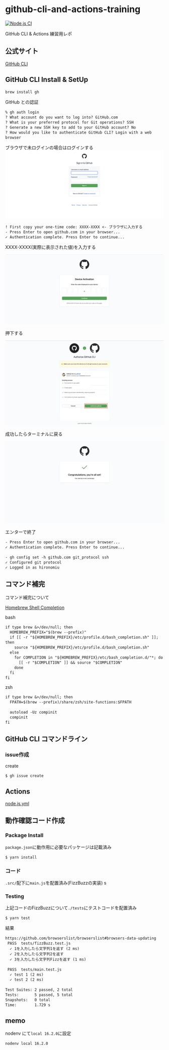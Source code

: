 # github-cli-and-actions-training

[![Node.js CI](https://github.com/hironomiu/github-cli-and-actions-training/actions/workflows/node.js.yml/badge.svg)](https://github.com/hironomiu/github-cli-and-actions-training/actions/workflows/node.js.yml)

GitHub CLI & Actions 練習用レポ

## 公式サイト

[GitHub CLI ](https://cli.github.com/)

## GitHub CLI Install & SetUp

```
brew install gh
```

GitHub との認証

```
% gh auth login
? What account do you want to log into? GitHub.com
? What is your preferred protocol for Git operations? SSH
? Generate a new SSH key to add to your GitHub account? No
? How would you like to authenticate GitHub CLI? Login with a web browser
```

ブラウザで未ログインの場合はログインする
![gh-01](./images/gh-01.png)

```
! First copy your one-time code: XXXX-XXXX <- ブラウザに入力する
- Press Enter to open github.com in your browser...
✓ Authentication complete. Press Enter to continue...
```

XXXX-XXXX(実際に表示された値)を入力する

![gh-02](./images/gh-02.png)

押下する

![gh-03](./images/gh-03.png)

成功したらターミナルに戻る

![gh-04](./images/gh-04.png)

エンターで終了

```
- Press Enter to open github.com in your browser...
✓ Authentication complete. Press Enter to continue...

- gh config set -h github.com git_protocol ssh
✓ Configured git protocol
✓ Logged in as hironomiu
```

## コマンド補完

コマンド補完について

[Homebrew Shell Completion](https://docs.brew.sh/Shell-Completion)

bash

```
if type brew &>/dev/null; then
  HOMEBREW_PREFIX="$(brew --prefix)"
  if [[ -r "${HOMEBREW_PREFIX}/etc/profile.d/bash_completion.sh" ]]; then
    source "${HOMEBREW_PREFIX}/etc/profile.d/bash_completion.sh"
  else
    for COMPLETION in "${HOMEBREW_PREFIX}/etc/bash_completion.d/"*; do
      [[ -r "$COMPLETION" ]] && source "$COMPLETION"
    done
  fi
fi
```

zsh

```
if type brew &>/dev/null; then
  FPATH=$(brew --prefix)/share/zsh/site-functions:$FPATH

  autoload -Uz compinit
  compinit
fi
```
## GitHub CLI コマンドライン

### issue作成

create

```
$ gh issue create
```

## Actions

[node.js.yml](./.github/workflows/node.js.yml)

## 動作確認コード作成

### Package Install

`package.json`に動作用に必要なパッケージは記載済み

```
$ yarn install
```

### コード

`.src/`配下に`main.js`を配置済み(FizzBuzzの実装)
s
### Testing

上記コードのFizzBuzzについて`./tests`にテストコードを配置済み

```
$ yarn test
```

結果
```
https://github.com/browserslist/browserslist#browsers-data-updating
 PASS  tests/fizzBuzz.test.js
  ✓ 1を入力したら文字列1を返す (2 ms)
  ✓ 2を入力したら文字列2を返す
  ✓ 3を入力したら文字列Fizzを返す (1 ms)

 PASS  tests/main.test.js
  ✓ test 1 (2 ms)
  ✓ test 2 (2 ms)

Test Suites: 2 passed, 2 total
Tests:       5 passed, 5 total
Snapshots:   0 total
Time:        1.729 s
```

## memo

nodenv にて`local 16.2.0`に設定

```
nodenv local 16.2.0
```

